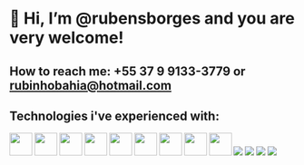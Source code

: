 # 👋 Hi, I’m @rubensborges and you are very welcome!
## How to reach me: +55 37 9 9133-3779 or rubinhobahia@hotmail.com

## Technologies i've experienced with: 

<img loading="lazy" src="https://cdn.jsdelivr.net/gh/devicons/devicon/icons/git/git-original.svg" width="40" height="40"/>
          
<img loading="lazy" src="https://cdn.jsdelivr.net/gh/devicons/devicon@latest/icons/javascript/javascript-original.svg" width="40" height="40" />
          
<img src="https://cdn.jsdelivr.net/gh/devicons/devicon@latest/icons/typescript/typescript-original.svg" width="40" height="40" />
          
<img src="https://cdn.jsdelivr.net/gh/devicons/devicon@latest/icons/css3/css3-original-wordmark.svg" width="40" height="40" />
          
<img src="https://cdn.jsdelivr.net/gh/devicons/devicon@latest/icons/axios/axios-plain.svg" width="40" height="40" />
          
<img src="https://cdn.jsdelivr.net/gh/devicons/devicon@latest/icons/firebase/firebase-original-wordmark.svg" width="40" height="40" />
          
<img src="https://cdn.jsdelivr.net/gh/devicons/devicon@latest/icons/tailwindcss/tailwindcss-original.svg" width="40" height="40" />
          
<img src="https://cdn.jsdelivr.net/gh/devicons/devicon@latest/icons/redux/redux-original.svg" width="40" height="40" />
          
<img src="https://cdn.jsdelivr.net/gh/devicons/devicon@latest/icons/nodejs/nodejs-original-wordmark.svg" width="40" height="40" />
          
<img src="https://cdn.jsdelivr.net/gh/devicons/devicon@latest/icons/postgresql/postgresql-original-wordmark.svg" />
          
<img src="https://cdn.jsdelivr.net/gh/devicons/devicon@latest/icons/express/express-original-wordmark.svg" />
          
<img src="https://cdn.jsdelivr.net/gh/devicons/devicon@latest/icons/git/git-plain.svg" />
          
 <img src="https://cdn.jsdelivr.net/gh/devicons/devicon@latest/icons/html5/html5-original-wordmark.svg" />
          
          




<!---
rubensborges/rubensborges is a ✨ special ✨ repository because its `README.md` (this file) appears on your GitHub profile.
You can click the Preview link to take a look at your changes.
--->
